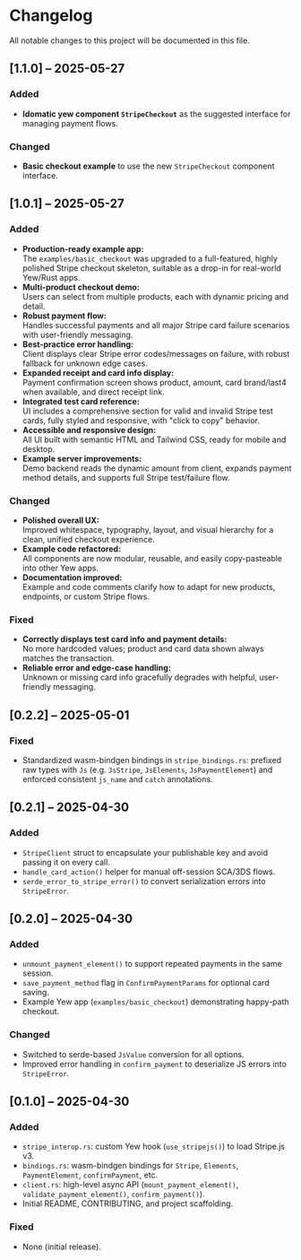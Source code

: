 # Changelog

All notable changes to this project will be documented in this file.

## [1.1.0] – 2025-05-27

### Added
- **Idomatic yew component `StripeCheckout`** as the suggested interface for managing payment flows.

### Changed
- **Basic checkout example** to use the new `StripeCheckout` component interface.


## [1.0.1] – 2025-05-27

### Added
- **Production-ready example app:**  
  The `examples/basic_checkout` was upgraded to a full-featured, highly polished Stripe checkout skeleton, suitable as a drop-in for real-world Yew/Rust apps.
- **Multi-product checkout demo:**  
  Users can select from multiple products, each with dynamic pricing and detail.
- **Robust payment flow:**  
  Handles successful payments and all major Stripe card failure scenarios with user-friendly messaging.
- **Best-practice error handling:**  
  Client displays clear Stripe error codes/messages on failure, with robust fallback for unknown edge cases.
- **Expanded receipt and card info display:**  
  Payment confirmation screen shows product, amount, card brand/last4 when available, and direct receipt link.
- **Integrated test card reference:**  
  UI includes a comprehensive section for valid and invalid Stripe test cards, fully styled and responsive, with "click to copy" behavior.
- **Accessible and responsive design:**  
  All UI built with semantic HTML and Tailwind CSS, ready for mobile and desktop.
- **Example server improvements:**  
  Demo backend reads the dynamic amount from client, expands payment method details, and supports full Stripe test/failure flow.

### Changed
- **Polished overall UX:**  
  Improved whitespace, typography, layout, and visual hierarchy for a clean, unified checkout experience.
- **Example code refactored:**  
  All components are now modular, reusable, and easily copy-pasteable into other Yew apps.
- **Documentation improved:**  
  Example and code comments clarify how to adapt for new products, endpoints, or custom Stripe flows.

### Fixed
- **Correctly displays test card info and payment details:**  
  No more hardcoded values; product and card data shown always matches the transaction.
- **Reliable error and edge-case handling:**  
  Unknown or missing card info gracefully degrades with helpful, user-friendly messaging.

## [0.2.2] – 2025-05-01

### Fixed
- Standardized wasm-bindgen bindings in `stripe_bindings.rs`: prefixed raw types with `Js` (e.g. `JsStripe`, `JsElements`, `JsPaymentElement`) and enforced consistent `js_name` and `catch` annotations.

## [0.2.1] – 2025-04-30

### Added
- `StripeClient` struct to encapsulate your publishable key and avoid passing it on every call.
- `handle_card_action()` helper for manual off-session SCA/3DS flows.
- `serde_error_to_stripe_error()` to convert serialization errors into `StripeError`.

## [0.2.0] – 2025-04-30

### Added
- `unmount_payment_element()` to support repeated payments in the same session.
- `save_payment_method` flag in `ConfirmPaymentParams` for optional card saving.
- Example Yew app (`examples/basic_checkout`) demonstrating happy-path checkout.

### Changed
- Switched to serde-based `JsValue` conversion for all options.
- Improved error handling in `confirm_payment` to deserialize JS errors into `StripeError`.

## [0.1.0] – 2025-04-30

### Added
- `stripe_interop.rs`: custom Yew hook (`use_stripejs()`) to load Stripe.js v3.
- `bindings.rs`: wasm-bindgen bindings for `Stripe`, `Elements`, `PaymentElement`, `confirmPayment`, etc.
- `client.rs`: high-level async API (`mount_payment_element()`, `validate_payment_element()`, `confirm_payment()`).
- Initial README, CONTRIBUTING, and project scaffolding.


### Fixed
- None (initial release).
